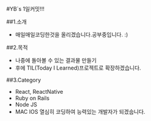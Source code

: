 #YB`s 1일커밋!!!

##1.소개
 - 매일매일코딩한것을 올리겠습니다.공부중입니다. :)

##2.목적
 - 나중에 돌아볼 수 있는 결과물 만들기
 - 후에  TIL(Today I Learned)프로젝트로 확장하겠습니다.
 
##3.Category

  - React, ReactNative
  - Ruby on Rails
  - Node JS
  - MAC IOS
열심히 코딩하여 능력있는 개발자가 되겠숩니다.
